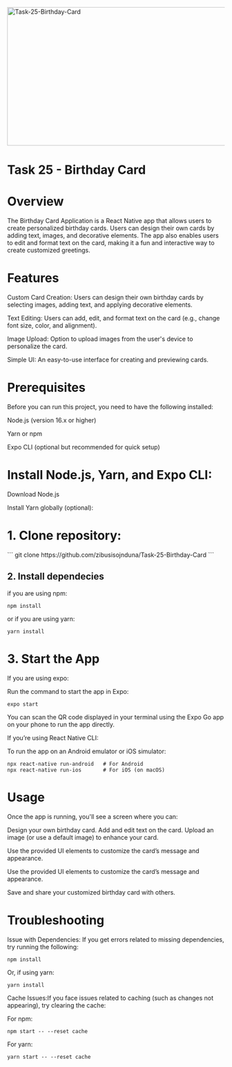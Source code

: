 <img src="https://socialify.git.ci/zibusisojnduna/Task-25-Birthday-Card/image?language=1&name=1&owner=1&stargazers=1&theme=Dark" alt="Task-25-Birthday-Card" width="640" height="320" />

<h1>Task 25 - Birthday Card</h1>

<h1>Overview</h1>

<p>The Birthday Card Application is a React Native app that allows users to create personalized birthday cards. Users can design their own cards by adding text, images, and decorative elements. The app also enables users to edit and format text on the card, making it a fun and interactive way to create customized greetings.</p>

<h1>Features</h1>

<p>Custom Card Creation: Users can design their own birthday cards by selecting images, adding text, and applying decorative elements.</p>

<p>Text Editing: Users can add, edit, and format text on the card (e.g., change font size, color, and alignment).</p>

<p>Image Upload: Option to upload images from the user's device to personalize the card.</p>

<p>Simple UI: An easy-to-use interface for creating and previewing cards.</p>

<h1>Prerequisites</h1>

<p>Before you can run this project, you need to have the following installed:</p>

<p>Node.js (version 16.x or higher)</p>

<p>Yarn or npm</p>

<p>Expo CLI (optional but recommended for quick setup)</p>

<h1>Install Node.js, Yarn, and Expo CLI:</h1>

<p>Download Node.js</p>

<p>Install Yarn globally (optional):</p>

<h1>1. Clone repository:</h1>
```
git clone https://github.com/zibusisojnduna/Task-25-Birthday-Card
```
<h2>2. Install dependecies</h2>

<p>if you are using npm:</p>

```
npm install
```
<p>or if you are using yarn:</p>

```
yarn install
```

<h1>3. Start the App</h1>

<p>If you  are using expo:</p>

<p>Run the command to start the app in Expo:</p>

```
expo start
```

<p>You can scan the QR code displayed in your terminal using the Expo Go app on your phone to run the app directly.

If you’re using React Native CLI:

To run the app on an Android emulator or iOS simulator:</p>

```
npx react-native run-android   # For Android
npx react-native run-ios       # For iOS (on macOS)
```

<h1>Usage</h1>

<p>Once the app is running, you'll see a screen where you can:</p>

<p>Design your own birthday card.
Add and edit text on the card.
Upload an image (or use a default image) to enhance your card.</p>

<p>Use the provided UI elements to customize the card’s message and appearance.</p>

<p>Use the provided UI elements to customize the card’s message and appearance.</p>

<p>Save and share your customized birthday card with others.</p>

<h1>Troubleshooting</h1>

<p>Issue with Dependencies: If you get errors related to missing dependencies, try running the following:</p>

```
npm install
```

<p>Or, if using yarn:</p>

```
yarn install
```

<p>Cache Issues:If you face issues related to caching (such as changes not appearing), try clearing the cache:</p>

<p>For npm:</p>

```
npm start -- --reset cache
```

<p>For yarn:</p>

```
yarn start -- --reset cache
```



